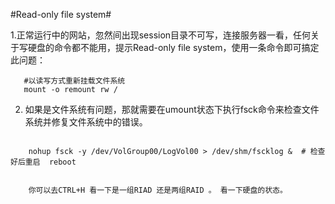 #Read-only file system#

1.正常运行中的网站，忽然间出现session目录不可写，连接服务器一看，任何关于写硬盘的命令都不能用，提示Read-only file system，使用一条命令即可搞定此问题：

 ```
 	#以读写方式重新挂载文件系统
 	mount -o remount rw /  
 ```

2. 如果是文件系统有问题，那就需要在umount状态下执行fsck命令来检查文件系统并修复文件系统中的错误。

```
	
	nohup fsck -y /dev/VolGroup00/LogVol00 > /dev/shm/fscklog &  # 检查好后重启  reboot
```


```

	你可以去CTRL+H 看一下是一组RIAD 还是两组RAID 。 看一下硬盘的状态。
```
